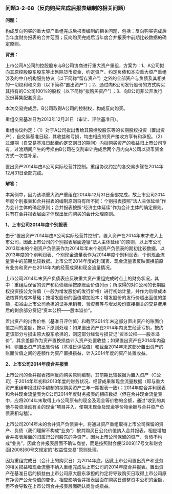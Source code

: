 ### 问题3-2-68（反向购买完成后报表编制的相关问题）

**问题：**

构成反向购买的重大资产重组完成后报表编制的相关问题，包括：反向购买完成后当年度财务报表的合并范围；反向购买完成后当年度合并报表中前期比较数据的确定原则。

**背景：**

上市公司A公司的控股股东与B公司协商进行重大资产重组，方案为：1、A公司拟向其原控股股东股东等出售除货币资金、约定资产、约定负债和本次重大资产重组涉及的中介机构服务协议（以下简称“留存资产”）之外的全部资产与负债及其相关的一切权利和义务（以下简称“置出资产”）；2、通过向B公司发行股份的方式购买其持有的C公司100%的股权（以下简称“拟购买资产”）；3、向B公司非公开发行股份募集配套资金。

本次交易完成后，B公司取得A公司的控制权，构成反向购买。

重组交易基准日为2013年12月31日（审计、评估基准日）。

重组协议约定：（1）对于A公司拟出售给其原控股股东等的长期股权投资（置出资产），自交易基准日起，其收益和亏损，均由相应的资产接收方享有和承担。（2）过渡期（自交易基准日起至约定交割日的期间）内拟购买资产的收益归上市公司享有，过渡期间产生的亏损由B公司在交割审计完成后两个月内向A公司以货币资金方式一次性补足。

置出资产2014年由A公司实际经营并控制。重组协议约定的各交易步骤在2014年12月31日全部完成。

**解答：**

本案例中，因为该项重大资产重组在2014年12月31日全部完成，故上市公司2014年度个别报表和合并报表的编制原则将有所不同：个别报表按照“法人主体延续”作为会计主体的确定原则；合并报表按照“经济主体延续”作为会计主体的确定原则。只有在合并报表层面才体现出反向购买的会计处理原则。

**1、上市公司2014年度个别报表**

由于“置出资产2014年由A公司实际经营并控制”，置入资产在2014年末才进入上市公司，因此上市公司的个别报表层面遵循“法人主体延续”的原则，以上市公司2013年末的个别资产负债表作为2014年年末个别资产负债表的期初比较数据，以2013年度的个别利润表、个别现金流量表作为2014年度个别利润表、个别现金流量表中的前期比较数据。上市公司2014年度的利润表、现金流量表反映置换前原有业务和资产在2014年内的经营成果和现金流量情况。

上市公司2014年末资产负债表应反映重大资产重组完成时点上的财务状况，其中：重组后保留的资产和负债继续按原账面价值列示；所取得的对C公司的长期股权投资按公允价值（一般为增发股份的发行价格）进行初始计量，并作为后续成本法核算的成本基础；按增发股份的面值增加股本；增发股份的发行价超出面值的差额，扣减由上市公司承担的证券承销费、验资费等与增发股份直接相关的交易费用后的剩余部分贷记“资本公积——股本溢价”。

置出资产的出售价格（基准日评估值）和截至2014年末这部分置出资产的账面价值之间的差额，按以下原则处理：如果置出资产在2014年内发生经营亏损，按约定该部分亏损由原大股东承担的，则这部分经营亏损贷记“资本公积——股本溢价”，其余差额作为资产置换损益计入资产处置收益；如果置出资产在2014年内盈利，则置出资产的出售价格（基准日评估值）和截至2014年末这部分置出资产的账面价值之间的差额作为资产置换损益，计入2014年度的资产处置收益。

**2、上市公司2014年度合并报表**

上市公司的合并报表按照反向购买原则编制，其前期比较数据为置入资产（C公司）于2014年年初和2013年度的财务状况、经营成果和现金流量数据（即与重大资产重组申报过程中编制的拟购买资产三年一期报表一致）；2014年度合并利润表和合并现金流量表为C公司2014年度财务报表的相应数据（但在合并现金流量表中，应将2014年末取得上市公司原有的现金及现金等价物的金额，通过“收到的其他与投资活动有关的现金”项目并入，使期末现金及现金等价物余额与合并资产负债表相勾稽）。

上市公司2014年末的合并资产负债表中，将通过资产重组取得上市公司保留的资产、负债（我们理解不构成“业务”）按其购买日公允价值纳入合并报表，相应增加合并报表层面的归属母公司股东的净资产。因为上市公司保留的资产、负债不构成“业务”，因此合并报表层面不确认商誉，而是按照财会便[2009]17号文和财会函[2008]60号文规定的“权益性交易”原则处理。

因为重组完成日（会计上的购买日）为2014年底，因此上市公司置出资产和业务的相关损益和现金流量不纳入重组完成后上市公司的2014年度合并报表。置出资产在基准日后的损益由上市公司原大股东承担的约定将导致购买日取得上市公司原有净资产公允价值的变化，相应影响合并报表层面在购买日调整资本公积的金额，但不会导致在上市公司合并报表层面确认商誉或损益。